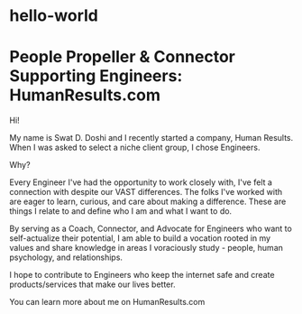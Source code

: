 # hello-world
People Propeller & Connector Supporting Engineers:  HumanResults.com 
=======
Hi!  

My name is Swat D. Doshi and I recently started a company, Human Results.  
When I was asked to select a niche client group, I chose Engineers.

Why?  

Every Engineer I've had the opportunity to work closely with, I've felt a connection with despite our VAST differences.  The folks I've worked with are eager to learn, curious, and care about making a difference.  These are things I relate to and define who I am and what I want to do. 

By serving as a Coach, Connector, and Advocate for Engineers who want to self-actualize their potential, I am able to build a vocation rooted in my values and share knowledge in areas I voraciously study - people, human psychology, and relationships.

I hope to contribute to Engineers who keep the internet safe and create products/services that make our lives better.  

You can learn more about me on HumanResults.com
